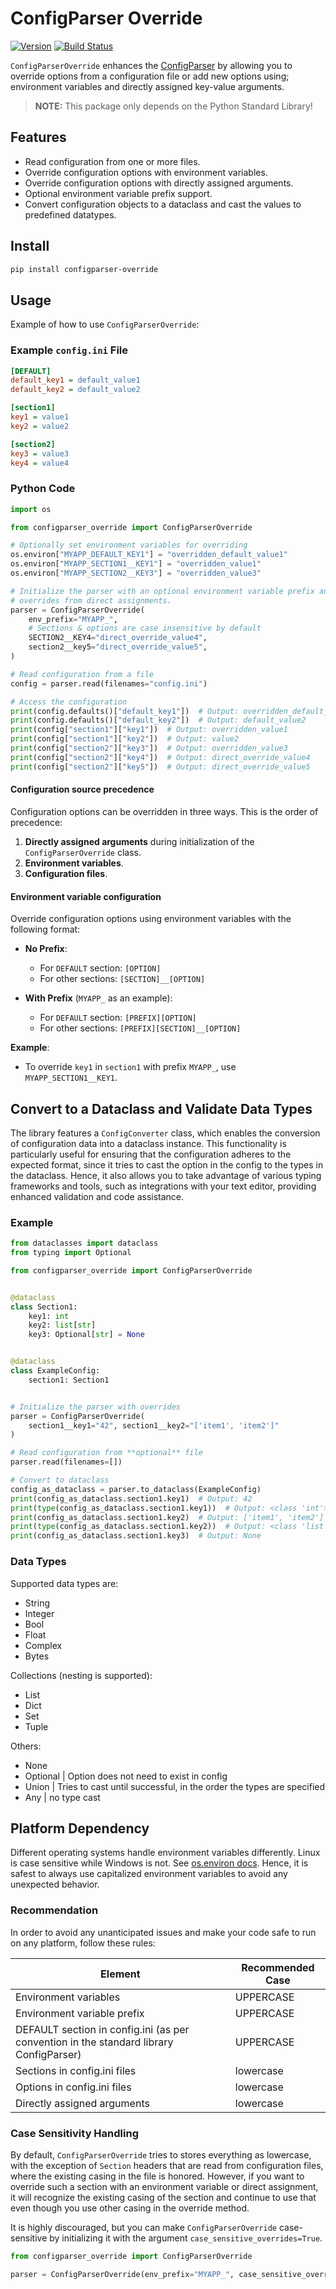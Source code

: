 # ConfigParser Override

[![Version](https://img.shields.io/pypi/v/configparser-override?color=blue)](https://pypi.org/project/configparser-override/)
[![Build
Status](https://github.com/RicNord/configparser-override/actions/workflows/ci.yaml/badge.svg)](https://github.com/RicNord/configparser-override/actions)

`ConfigParserOverride` enhances the
[ConfigParser](https://docs.python.org/3/library/configparser.html) by allowing
you to override options from a configuration file or add new options using;
environment variables and directly assigned key-value arguments.

> **NOTE:** This package only depends on the Python Standard Library!

## Features

- Read configuration from one or more files.
- Override configuration options with environment variables.
- Override configuration options with directly assigned arguments.
- Optional environment variable prefix support.
- Convert configuration objects to a dataclass and cast the values to
  predefined datatypes.

## Install

```sh
pip install configparser-override
```

## Usage

Example of how to use `ConfigParserOverride`:

### Example `config.ini` File

```ini
[DEFAULT]
default_key1 = default_value1
default_key2 = default_value2

[section1]
key1 = value1
key2 = value2

[section2]
key3 = value3
key4 = value4
```

### Python Code

```python
import os

from configparser_override import ConfigParserOverride

# Optionally set environment variables for overriding
os.environ["MYAPP_DEFAULT_KEY1"] = "overridden_default_value1"
os.environ["MYAPP_SECTION1__KEY1"] = "overridden_value1"
os.environ["MYAPP_SECTION2__KEY3"] = "overridden_value3"

# Initialize the parser with an optional environment variable prefix and
# overrides from direct assignments.
parser = ConfigParserOverride(
    env_prefix="MYAPP_",
    # Sections & options are case insensitive by default
    SECTION2__KEY4="direct_override_value4",
    section2__key5="direct_override_value5",
)

# Read configuration from a file
config = parser.read(filenames="config.ini")

# Access the configuration
print(config.defaults()["default_key1"])  # Output: overridden_default_value1
print(config.defaults()["default_key2"])  # Output: default_value2
print(config["section1"]["key1"])  # Output: overridden_value1
print(config["section1"]["key2"])  # Output: value2
print(config["section2"]["key3"])  # Output: overridden_value3
print(config["section2"]["key4"])  # Output: direct_override_value4
print(config["section2"]["key5"])  # Output: direct_override_value5
```

#### Configuration source precedence

Configuration options can be overridden in three ways. This is the order of
precedence:

1. **Directly assigned arguments** during initialization of the
   `ConfigParserOverride` class.
2. **Environment variables**.
3. **Configuration files**.

#### Environment variable configuration

Override configuration options using environment variables with the following
format:

- **No Prefix**:
  - For `DEFAULT` section: `[OPTION]`
  - For other sections: `[SECTION]__[OPTION]`

- **With Prefix** (`MYAPP_` as an example):
  - For `DEFAULT` section: `[PREFIX][OPTION]`
  - For other sections: `[PREFIX][SECTION]__[OPTION]`

**Example**:

- To override `key1` in `section1` with prefix `MYAPP_`, use
  `MYAPP_SECTION1__KEY1`.

## Convert to a Dataclass and Validate Data Types

The library features a `ConfigConverter` class, which enables the conversion of
configuration data into a dataclass instance. This functionality is
particularly useful for ensuring that the configuration adheres to the expected
format, since it tries to cast the option in the config to the types in the
dataclass. Hence, it also allows you to take advantage of various typing
frameworks and tools, such as integrations with your text editor, providing
enhanced validation and code assistance.

### Example

```python
from dataclasses import dataclass
from typing import Optional

from configparser_override import ConfigParserOverride


@dataclass
class Section1:
    key1: int
    key2: list[str]
    key3: Optional[str] = None


@dataclass
class ExampleConfig:
    section1: Section1


# Initialize the parser with overrides
parser = ConfigParserOverride(
    section1__key1="42", section1__key2="['item1', 'item2']"
)

# Read configuration from **optional** file
parser.read(filenames=[])

# Convert to dataclass
config_as_dataclass = parser.to_dataclass(ExampleConfig)
print(config_as_dataclass.section1.key1)  # Output: 42
print(type(config_as_dataclass.section1.key1))  # Output: <class 'int'>
print(config_as_dataclass.section1.key2)  # Output: ['item1', 'item2']
print(type(config_as_dataclass.section1.key2))  # Output: <class 'list'>
print(config_as_dataclass.section1.key3)  # Output: None
```

### Data Types

Supported data types are:

- String
- Integer
- Bool
- Float
- Complex
- Bytes

Collections (nesting is supported):

- List
- Dict
- Set
- Tuple

Others:

- None
- Optional | Option does not need to exist in config
- Union | Tries to cast until successful, in the order the types are specified
- Any | no type cast

## Platform Dependency

Different operating systems handle environment variables differently. Linux is
case sensitive while Windows is not. See [os.environ
docs](https://docs.python.org/3/library/os.html#os.environ). Hence, it is safest
to always use capitalized environment variables to avoid any unexpected
behavior.

### Recommendation

In order to avoid any unanticipated issues and make your code safe to run on
any platform, follow these rules:

| Element                       | Recommended Case |
|-------------------------------|------------------|
| Environment variables         | UPPERCASE        |
| Environment variable prefix   | UPPERCASE        |
| DEFAULT section in config.ini (as per convention in the standard library ConfigParser) | UPPERCASE |
| Sections in config.ini files  | lowercase        |
| Options in config.ini files   | lowercase        |
| Directly assigned arguments   | lowercase        |

### Case Sensitivity Handling

By default, `ConfigParserOverride` tries to stores everything as lowercase,
with the exception of `Section` headers that are read from configuration files,
where the existing casing in the file is honored. However, if you want to
override such a section with an environment variable or direct assignment, it
will recognize the existing casing of the section and continue to use that even
though you use other casing in the override method.

It is highly discouraged, but you can make `ConfigParserOverride` case-sensitive
by initializing it with the argument `case_sensitive_overrides=True`.

```python
from configparser_override import ConfigParserOverride

parser = ConfigParserOverride(env_prefix="MYAPP_", case_sensitive_overrides=True)
```
